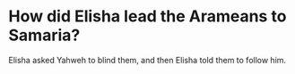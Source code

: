 # How did Elisha lead the Arameans to Samaria?

Elisha asked Yahweh to blind them, and then Elisha told them to follow him.
